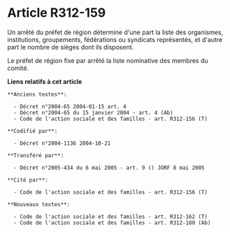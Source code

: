 # Article R312-159

Un arrêté du préfet de région détermine d'une part la liste des organismes, institutions, groupements, fédérations ou
syndicats représentés, et d'autre part le nombre de sièges dont ils disposent.

Le préfet de région fixe par arrêté la liste nominative des membres du comité.

**Liens relatifs à cet article**

	**Anciens textes**:

	  - Décret n°2004-65 2004-01-15 art. 4
	  - Décret n°2004-65 du 15 janvier 2004 - art. 4 (Ab)
	  - Code de l'action sociale et des familles - art. R312-156 (T)

	**Codifié par**:

	  - Décret n°2004-1136 2004-10-21

	**Transféré par**:

	  - Décret n°2005-434 du 6 mai 2005 - art. 9 () JORF 8 mai 2005

	**Cité par**:

	  - Code de l'action sociale et des familles - art. R312-156 (T)

	**Nouveaux textes**:

	  - Code de l'action sociale et des familles - art. R312-162 (T)
	  - Code de l'action sociale et des familles - art. R312-180 (Ab)
